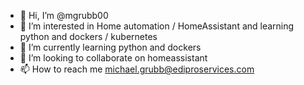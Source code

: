 - 👋 Hi, I’m @mgrubb00
- 👀 I’m interested in Home automation / HomeAssistant and learning python and dockers / kubernetes
- 🌱 I’m currently learning python and dockers
- 💞️ I’m looking to collaborate on homeassistant
- 📫 How to reach me michael.grubb@ediproservices.com

<!---
mgrubb00/mgrubb00 is a ✨ special ✨ repository because its `README.md` (this file) appears on your GitHub profile.
You can click the Preview link to take a look at your changes.
--->
